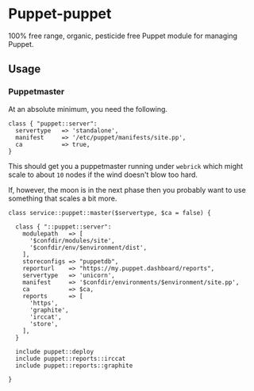 # Puppet-puppet

100% free range, organic, pesticide free Puppet module for managing Puppet.

## Usage


### Puppetmaster

At an absolute minimum, you need the following.

    class { "puppet::server":
      servertype   => 'standalone',
      manifest     => '/etc/puppet/manifests/site.pp',
      ca           => true,
    }

This should get you a puppetmaster running under `webrick` which might scale to
about `10` nodes if the wind doesn't blow too hard.

If, however, the moon is in the next phase then you probably want to use
something that scales a bit more.

    class service::puppet::master($servertype, $ca = false) {

      class { "::puppet::server":
        modulepath   => [
          '$confdir/modules/site',
          '$confdir/env/$environment/dist',
        ],
        storeconfigs => "puppetdb",
        reporturl    => "https://my.puppet.dashboard/reports",
        servertype   => 'unicorn',
        manifest     => '$confdir/environments/$environment/site.pp',
        ca           => $ca,
        reports      => [
          'https',
          'graphite',
          'irccat',
          'store',
        ],
      }

      include puppet::deploy
      include puppet::reports::irccat
      include puppet::reports::graphite

    }


